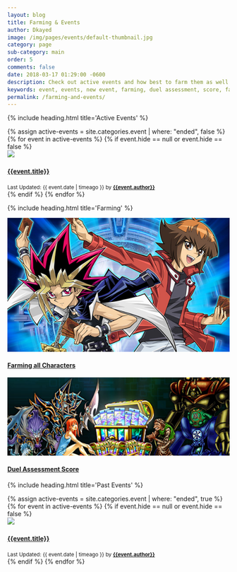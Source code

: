 ```yaml
---
layout: blog
title: Farming & Events
author: Dkayed
image: /img/pages/events/default-thumbnail.jpg
category: page
sub-category: main
order: 5
comments: false
date: 2018-03-17 01:29:00 -0600
description: Check out active events and how best to farm them as well as events that have happened in the past!
keywords: event, events, new event, farming, duel assessment, score, farm decks
permalink: /farming-and-events/
---
```


{% include heading.html title='Active Events' %}

<div class="row card-collection">
  {% assign active-events = site.categories.event | where: "ended", false %}
  {% for event in active-events %}
    {% if event.hide == null or event.hide == false %}
    <div class="col-sm-6 col-12 card-deck">
      <div class="card">
        <div class="zoom">
          <a href="{{event.url}}" class="gallerypic" title="">
            <img src="{{event.image}}" class="card-img-top lazyload" />
          </a>
        </div>
        <div class="card-block text-white">
          <a href="{{ event.url }}">
            <h4 class="card-title">{{event.title}}</h4>
          </a>
          <div class="text-white">
            <small class="text-muted">Last Updated: {{ event.date | timeago }}
              by <b><a class="text-warning" href="/authors/{{event.author}}.html">{{event.author}}</a></b> <!-- TODO: CHECK IF AUTHOR HAS PROFILE FIRST -->
            </small>
          </div>
        </div>
      </div>
    </div>
    {% endif %}
  {% endfor %}
</div>

{% include heading.html title='Farming' %}

<div class="row card-collection">
  <div class="col-sm-6">
    <div class="card">
      <div class="zoom">
        <a href="/farming/all-characters/" class="gallerypic" title="">
          <img src="/img/pages/farming/all-characters/thumbnail.png" class="card-img-top lazyload" />
        </a>
      </div>
      <div class="card-block text-white">
        <a href="/farming/all-characters/">
          <h4 class="card-title">Farming all Characters</h4>
        </a>
      </div>
    </div>
  </div>
  <div class="col-sm-6">
    <div class="card">
      <div class="zoom">
        <a href="/farming/duel-assessment-score/" class="gallerypic" title="">
          <img src="/img/pages/farming/duel-assesment-score/thumbnail.jpg" class="card-img-top lazyload" />
        </a>
      </div>
      <div class="card-block text-white">
        <a href="/farming/duel-assessment-score/">
          <h4 class="card-title">Duel Assessment Score</h4>
        </a>
      </div>
    </div>
  </div>
</div>


{% include heading.html title='Past Events' %}

<div class="row card-collection">
  {% assign active-events = site.categories.event | where: "ended", true %}
  {% for event in active-events %}
    {% if event.hide == null or event.hide == false %}
    <div class="col-sm-6 col-12 card-deck">
      <div class="card">
        <div class="zoom">
          <a href="{{event.url}}" class="gallerypic" title="">
            <img src="{{event.image}}" class="card-img-top lazyload" />
          </a>
        </div>
        <div class="card-block text-white">
          <a href="{{ event.url }}">
            <h4 class="card-title">{{event.title}}</h4>
          </a>
          <div class="text-white">
            <small class="text-muted">Last Updated: {{ event.date | timeago }}
              by <b><a class="text-warning" href="/authors/{{event.author}}.html">{{event.author}}</a></b> <!-- TODO: CHECK IF AUTHOR HAS PROFILE FIRST -->
            </small>
          </div>
        </div>
      </div>
    </div>
    {% endif %}
  {% endfor %}
</div>

<!--
<ul>
  {% for event in site.categories.event offset: 4 limit:16 %}
    {% if event.hide == null or event.hide == false %}
      <li>
        <a href="{{ event.url }}">{{ event.title }}</a>
      </li>
    {% endif %}
  {% endfor %}
</ul>
-->
